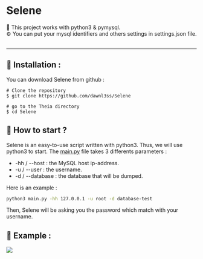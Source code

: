 # Selene

🐍 This project works with python3 & pymysql.   
⚙️ You can put your mysql identifiers and others settings in settings.json file.    
<br>
<hr>

## 📌 Installation :
You can download Selene from github :
```console
# Clone the repository
$ git clone https://github.com/dawnl3ss/Selene

# go to the Theia directory
$ cd Selene
```
## 📌 How to start ?  
Selene is an easy-to-use script written with python3. Thus, we will use python3 to start.
The <a href="https://github.com/dawnl3ss/Selene/blob/main/main.py">main.py</a> file takes 3 differents parameters :
- -hh / --host : the MySQL host ip-address.
- -u / --user : the username.
- -d / --database : the database that will be dumped.  


Here is an example :
<br>

```bash
python3 main.py -hh 127.0.0.1 -u root -d database-test
```

Then, Selene will be asking you the password which match with your username.

## 📌 Example :
<img src="https://github.com/dawnl3ss/Selene/blob/main/img/example.png">